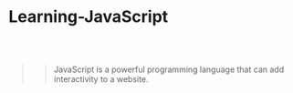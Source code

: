 # Learning-JavaScript 
<br></br>
>>JavaScript is a powerful programming language that can add interactivity to a website.
